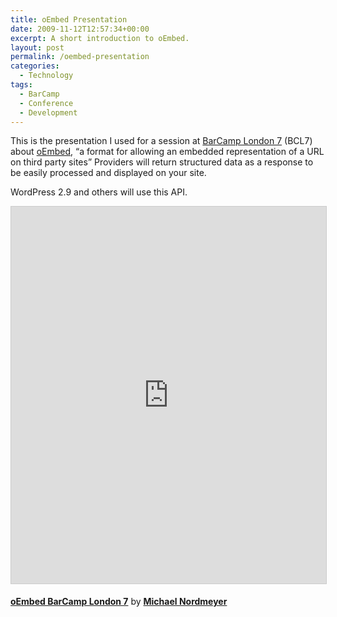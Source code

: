 ```yaml
---
title: oEmbed Presentation
date: 2009-11-12T12:57:34+00:00
excerpt: A short introduction to oEmbed.
layout: post
permalink: /oembed-presentation
categories:
  - Technology
tags:
  - BarCamp
  - Conference
  - Development
---
```

This is the presentation I used for a session at [BarCamp London 7](http://barcamplondon.org/) (BCL7) about [oEmbed](https://oembed.com/), “a format for allowing an embedded representation of a URL on third party sites” Providers will return structured data as a response to be easily processed and displayed on your site.

WordPress 2.9 and others will use this API.

<iframe style="border: 1px solid #CCC; border-width: 1px; margin-bottom: 5px; max-width: 100%;" src="https://www.slideshare.net/slideshow/embed_code/key/2Qc6eQBw0MyB2X" width="740" height="603" frameborder="0" marginwidth="0" marginheight="0" scrolling="no" allowfullscreen="allowfullscreen"> </iframe>

**[oEmbed BarCamp London 7](https://www.slideshare.net/michaelnordmeyer/oembed-barcamp-london-7-54828724 "oEmbed BarCamp London 7")** by **[Michael Nordmeyer](https://www.slideshare.net/michaelnordmeyer)**